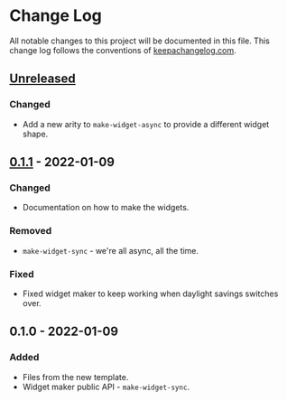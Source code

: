 # Change Log
All notable changes to this project will be documented in this file. This change log follows the conventions of [keepachangelog.com](http://keepachangelog.com/).

## [Unreleased]
### Changed
- Add a new arity to `make-widget-async` to provide a different widget shape.

## [0.1.1] - 2022-01-09
### Changed
- Documentation on how to make the widgets.

### Removed
- `make-widget-sync` - we're all async, all the time.

### Fixed
- Fixed widget maker to keep working when daylight savings switches over.

## 0.1.0 - 2022-01-09
### Added
- Files from the new template.
- Widget maker public API - `make-widget-sync`.

[Unreleased]: https://sourcehost.site/your-name/einkommensteuer/compare/0.1.1...HEAD
[0.1.1]: https://sourcehost.site/your-name/einkommensteuer/compare/0.1.0...0.1.1

